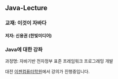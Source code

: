 ## Java-Lecture

### 교재: 이것이 자바다
#### 저자: 신용권 (한빛미디어)

### Java에 대한 강좌

과정명: 자바기반 전자정부 표준 프레임워크 프로그래밍 개발

대전 [이젠컴퓨터학원](http://dj.ezenac.co.kr/)에서 강의가 진행중입니다.
